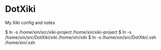 # DotXiki
My Xiki config and notes

$ ln -s /home/xin/src/xiki-project /home/xin/xiki-project
$ ln -s /home/xin/src/DotXiki/xiki /home/xin/xiki
$ ln -s /home/xin/src/DotXiki/.xsh /home/xin/.xsh
